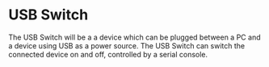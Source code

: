 # USB Switch
The USB Switch will be a a device which can be plugged between a PC and a device using USB as a power source. The USB Switch can switch the connected device on and off, controlled by a serial console.
